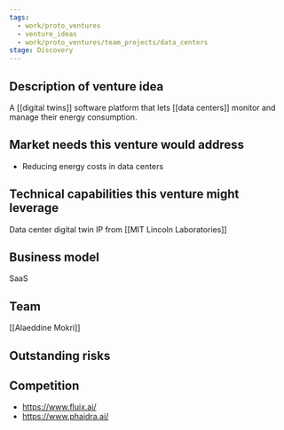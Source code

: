 ```yaml
---
tags:
  - work/proto_ventures
  - venture_ideas
  - work/proto_ventures/team_projects/data_centers
stage: Discovery
---
```

## Description of venture idea
A [[digital twins]] software platform that lets [[data centers]] monitor and manage their energy consumption.

## Market needs this venture would address
- Reducing energy costs in data centers

## Technical capabilities this venture might leverage
Data center digital twin IP from [[MIT Lincoln Laboratories]]

## Business model
SaaS

## Team
[[Alaeddine Mokri]]

## Outstanding risks


## Competition
- https://www.fluix.ai/
- https://www.phaidra.ai/